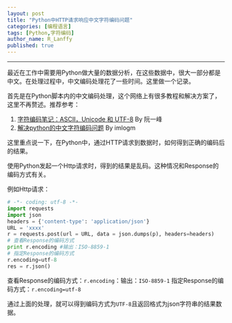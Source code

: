 ```yaml
---
layout: post
title: "Python中HTTP请求响应中文字符编码问题"
categories: [编程语言]
tags: [Python,字符编码]
author_name: R_Lanffy
published: true
---
```

---

最近在工作中需要用Python做大量的数据分析，在这些数据中，很大一部分都是中文。在处理过程中，中文编码处理花了一些时间。这里做一个记录。

首先是在Python脚本内的中文编码处理，这个网络上有很多教程和解决方案了，这里不再赘述。推荐参考：

1. [字符编码笔记：ASCII，Unicode 和 UTF-8](http://www.ruanyifeng.com/blog/2007/10/ascii_unicode_and_utf-8.html)  By  阮一峰
2. [解决python的中文字符编码问题](https://imlogm.github.io/%E8%87%AA%E7%84%B6%E8%AF%AD%E8%A8%80%E5%A4%84%E7%90%86/character-encoding/) By imlogm

这里重点说一下，在Python中，通过HTTP请求到数据时，如何得到正确的编码后的结果。

使用Python发起一个Http请求时，得到的结果是乱码。这种情况和Response的编码方式有关。

例如Http请求：

```python
# -*- coding: utf-8 -*-
import requests
import json
headers = {'content-type': 'application/json'}
URL = 'xxxx'
r = requests.post(url = URL, data = json.dumps(p), headers=headers)
# 查看Response的编码方式
print r.encoding #输出：ISO-8859-1
# 指定Response的编码方式
r.encoding=utf-8
res = r.json()
```

查看Response的编码方式：``r.encoding``：输出：``ISO-8859-1``
指定Response的编码方式：``r.encoding=utf-8``

通过上面的处理，就可以得到编码方式为``UTF-8``且返回格式为json字符串的结果数据。
